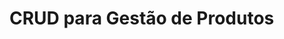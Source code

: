 <div style="display: inline-block;">
    <h1 style="display: inline-block; margin-right: 10px">
        CRUD para Gestão de Produtos
    </h1> 
</div>